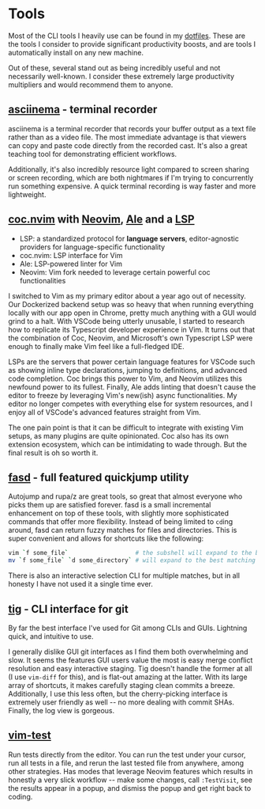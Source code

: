 # Tools

Most of the CLI tools I heavily use can be found in my [dotfiles](https://github.com/timhwang21/dotfiles/blob/master/bootstrap-download.sh). These are the tools I consider to provide significant productivity boosts, and are tools I automatically install on any new machine.

Out of these, several stand out as being incredibly useful and not necessarily well-known. I consider these extremely large productivity multipliers and would recommend them to anyone.

## [asciinema](https://github.com/asciinema/asciinema) - terminal recorder

asciinema is a terminal recorder that records your buffer output as a text file rather than as a video file. The most immediate advantage is that viewers can copy and paste code directly from the recorded cast. It's also a great teaching tool for demonstrating efficient workflows.

Additionally, it's also incredibly resource light compared to screen sharing or screen recording, which are both nightmares if I'm trying to concurrently run something expensive. A quick terminal recording is way faster and more lightweight.

## [coc.nvim](https://github.com/neoclide/coc.nvim) with [Neovim](https://github.com/neovim/neovim), [Ale](https://github.com/dense-analysis/ale) and a [LSP](https://en.wikipedia.org/wiki/Language_Server_Protocol)

* LSP: a standardized protocol for **language servers**, editor-agnostic providers for language-specific functionality
* coc.nvim: LSP interface for Vim
* Ale: LSP-powered linter for Vim
* Neovim: Vim fork needed to leverage certain powerful coc functionalities

I switched to Vim as my primary editor about a year ago out of necessity. Our Dockerized backend setup was so heavy that when running everything locally with our app open in Chrome, pretty much anything with a GUI would grind to a halt. With VSCode being utterly unusable, I started to research how to replicate its Typescript developer experience in Vim. It turns out that the combination of Coc, Neovim, and Microsoft's own Typescript LSP were enough to finally make Vim feel like a full-fledged IDE.

LSPs are the servers that power certain language features for VSCode such as showing inline type declarations, jumping to definitions, and advanced code completion. Coc brings this power to Vim, and Neovim utilizes this newfound power to its fullest. Finally, Ale adds linting that doesn't cause the editor to freeze by leveraging Vim's new(ish) async functionalities. My editor no longer competes with everything else for system resources, and I enjoy all of VSCode's advanced features straight from Vim.

The one pain point is that it can be difficult to integrate with existing Vim setups, as many plugins are quite opinionated. Coc also has its own extension ecosystem, which can be intimidating to wade through. But the final result is oh so worth it.

## [fasd](https://github.com/clvv/fasd) - full featured quickjump utility

Autojump and rupa/z are great tools, so great that almost everyone who picks them up are satisfied forever. fasd is a small incremental enhancement on top of these tools, with slightly more sophisticated commands that offer more flexibility. Instead of being limited to `cd`ing around, fasd can return fuzzy matches for files and directories. This is super convenient and allows for shortcuts like the following:

```sh
vim `f some_file`                   # the subshell will expand to the best matching file
mv `f some_file` `d some_directory` # will expand to the best matching file and move that to the best matching directory
```

There is also an interactive selection CLI for multiple matches, but in all honesty I have not used it a single time ever.

## [tig](https://github.com/jonas/tig/) - CLI interface for git

By far the best interface I've used for Git among CLIs and GUIs. Lightning quick, and intuitive to use.

I generally dislike GUI git interfaces as I find them both overwhelming and slow. It seems the features GUI users value the most is easy merge conflict resolution and easy interactive staging. Tig doesn't handle the former at all (I use `vim-diff` for this), and is flat-out amazing at the latter. With its large array of shortcuts, it makes carefully staging clean commits a breeze. Additionally, I use this less often, but the cherry-picking interface is extremely user friendly as well -- no more dealing with commit SHAs. Finally, the log view is gorgeous.

## [vim-test](https://github.com/janko/vim-test)

Run tests directly from the editor. You can run the test under your cursor, run all tests in a file, and rerun the last tested file from anywhere, among other strategies. Has modes that leverage Neovim features which results in honestly a very slick workflow -- make some changes, call `:TestVisit`, see the results appear in a popup, and dismiss the popup and get right back to coding.

